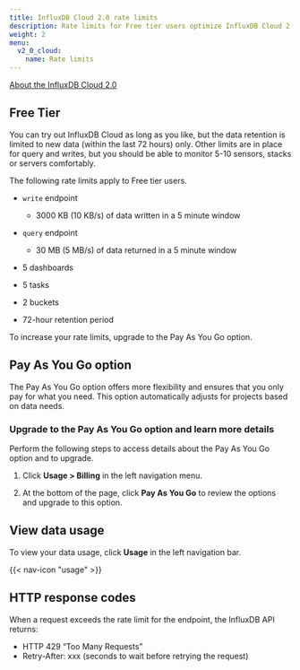 ```yaml
---
title: InfluxDB Cloud 2.0 rate limits
description: Rate limits for Free tier users optimize InfluxDB Cloud 2.0 services.
weight: 2
menu:
  v2_0_cloud:
    name: Rate limits
---
```



[About the InfluxDB Cloud 2.0](/)

## Free Tier

You can try out InfluxDB Cloud as long as you like, 
but the data retention is limited to new data (within the last 72 hours) only. 
Other limits are in place for query and writes, 
but you should be able to monitor 5-10 sensors, stacks or servers comfortably.

The following rate limits apply to Free tier users.

- `write` endpoint
  - 3000 KB (10 KB/s) of data written in a 5 minute window

- `query` endpoint
  - 30 MB (5 MB/s) of data returned in a 5 minute window

- 5 dashboards
- 5 tasks
- 2 buckets
- 72-hour retention period

To increase your rate limits, upgrade to the Pay As You Go option.

## Pay As You Go option

The Pay As You Go option offers more flexibility and ensures that you only pay for what you need. 
This option automatically adjusts for projects based on data needs.

### Upgrade to the Pay As You Go option and learn more details

Perform the following steps to access details about the Pay As You Go option
and to upgrade.

1. Click **Usage > Billing** in the left navigation menu.

2. At the bottom of the page, click **Pay As You Go** to review the options and upgrade to this option.

## View data usage

To view your data usage, click **Usage** in the left navigation bar.

{{< nav-icon "usage" >}}

## HTTP response codes

When a request exceeds the rate limit for the endpoint, the InfluxDB API returns:

- HTTP 429 “Too Many Requests”
- Retry-After: xxx (seconds to wait before retrying the request)

